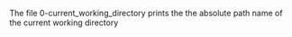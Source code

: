 The file 0-current_working_directory prints the the absolute path name of the current working directory

